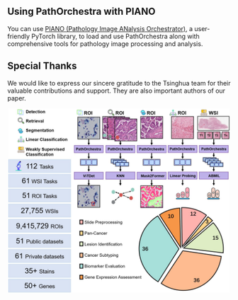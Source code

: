 ## Using PathOrchestra with PIANO
You can use [PIANO (Pathology Image ANalysis Orchestrator)](https://github.com/WonderLandxD/PIANO/tree/preview), a user-friendly PyTorch library, to load and use PathOrchestra along with comprehensive tools for pathology image processing and analysis.

## Special Thanks
We would like to express our sincere gratitude to the Tsinghua team for their valuable contributions and support. They are also important authors of our paper.

<div align="center">
    <img src="../figures/DownsteamStatics.jpg" width="500" alt="PIANO and PathOrchestra"/>
</div>
